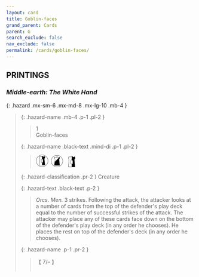 ```yaml
---
layout: card
title: Goblin-faces
grand_parent: Cards
parent: G
search_exclude: false
nav_exclude: false
permalink: /cards/goblin-faces/
---
```


## PRINTINGS


### _Middle-earth: The White Hand_

{: .hazard .mx-sm-6 .mx-md-8 .mx-lg-10 .mb-4 }
> {: .hazard-name .mb-4 .p-1 .pl-2 }
> > <div class="hazard-mp">1</div>
> > <div class="card-name">Goblin-faces</div>
>
> {: .hazard-name .black-text .mind-di .p-1 .pl-2 }
> > ![](/assets/images/border-land.svg)&ensp;![](/assets/images/shadow-land.svg)&emsp;![](/assets/images/border-hold.svg)
>
> {: .hazard-classification .pr-2 }
> Creature
>
> {: .hazard-text .black-text .p-2 }
> > _Orcs._ _Men._ 3 strikes. Following the attack, the attacker looks at a number of cards from the top of the defender's play deck equal to the number of successful strikes of the attack. The attacker may place any of these cards face down on the bottom of the defender's play deck (in any order he chooses). He places the rest on top of the defender's deck (in any order he chooses). 
>
> {: .hazard-name .p-1 .pr-2 }
> > <div class="card-shield">【 7/&ndash; 】</div>
> > <div class="card-corruption">&nbsp;</div>
